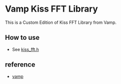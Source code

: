 # Vamp Kiss FFT Library

This is a Custom Edition of Kiss FFT Library from Vamp.

## How to use

- See [kiss_fft.h](./kiss_fft.h)

## reference
- [vamp](https://www.vamp-plugins.org/develop.html)